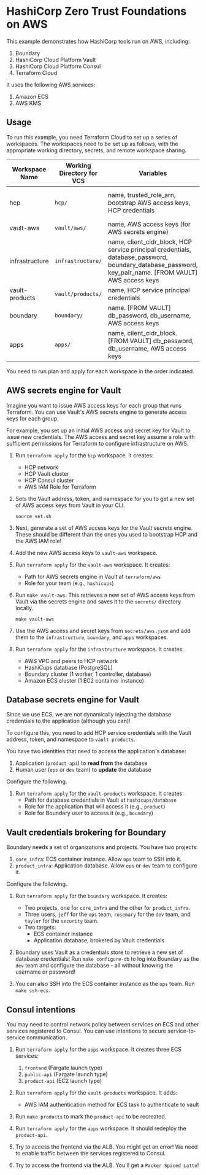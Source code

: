 # HashiCorp Zero Trust Foundations on AWS

This example demonstrates how HashiCorp tools run on AWS, including:

1. Boundary
1. HashiCorp Cloud Platform Vault
1. HashiCorp Cloud Platform Consul
1. Terraform Cloud

It uses the following AWS services:

1. Amazon ECS
1. AWS KMS

## Usage

To run this example, you need Terraform Cloud to set up a series of workspaces.
The workspaces need to be set up as follows, with the appropriate working directory, secrets,
and remote workspace sharing.

| Workspace Name | Working Directory for VCS | Variables | Remote State Sharing |
| ----------- | ----------- | ----------- | ----------- |
| hcp      | `hcp/` | name, trusted_role_arn, bootstrap AWS access keys, HCP credentials | infrastructure, consul, boundary, vault-aws |
| vault-aws      | `vault/aws/` | name, AWS access keys (for AWS secrets engine) |  |
| infrastructure      | `infrastructure/` | name, client_cidr_block, HCP service principal credentials, database_password, boundary_database_password, key_pair_name. [FROM VAULT] AWS access keys | boundary, apps, vault-products |
| vault-products | `vault/products/` | name, HCP service principal credentials | boundary |
| boundary      | `boundary/` | name. [FROM VAULT] db_password, db_username, AWS access keys | |
| apps      | `apps/` | name, client_cidr_block. [FROM VAULT] db_password, db_username, AWS access keys | |

You need to run plan and apply for each workspace in the order indicated.

## AWS secrets engine for Vault

Imagine you want to issue AWS access keys for each group that runs Terraform. You can use
Vault's AWS secrets engine to generate access keys for each group.

For example, you set up an initial AWS access and secret key for Vault to issue new
credentials. The AWS access and secret key assume a role with sufficient permissions
for Terraform to configure infrastructure on AWS.

1. Run `terraform apply` for the `hcp` workspace. It creates:
    - HCP network
    - HCP Vault cluster
    - HCP Consul cluster
    - AWS IAM Role for Terraform

1. Sets the Vault address, token, and namespace for you to get
   a new set of AWS access keys from Vault in your CLI.
   ```shell
   source set.sh
   ```

1. Next, generate a set of AWS access keys for the Vault secrets engine. These should be
   different than the ones you used to bootstrap HCP and the AWS IAM role!

1. Add the new AWS access keys to `vault-aws` workspace.

1. Run `terraform apply` for the `vault-aws` workspace. It creates:
    - Path for AWS secrets engine in Vault at `terraform/aws`
    - Role for your team (e.g., `hashicups`)

1. Run `make vault-aws`. This retrieves a new set of AWS access keys from Vault via
   the secrets engine and saves it to the `secrets/` directory locally.
   ```shell
   make vault-aws
   ```

1. Use the AWS access and secret keys from `secrets/aws.json` and add them to the
   `infrastructure`, `boundary`, and `apps` workspaces.

1. Run `terraform apply` for the `infrastructure` workspace. It creates:
    - AWS VPC and peers to HCP network
    - HashiCups database (PostgreSQL)
    - Boundary cluster (1 worker, 1 controller, database)
    - Amazon ECS cluster (1 EC2 container instance)

## Database secrets engine for Vault

Since we use ECS, we are not dynamically injecting the database credentials to the application
(although you can)!

To configure this, you need to add HCP service credentials with the Vault address, token, and
namespace to `vault-products`.

You have two identities that need to access the application's database:

1. Application (`product-api`) to __read from__ the database
1. Human user (`ops` or `dev` team) to __update__ the database

Configure the following.

1. Run `terraform apply` for the `vault-products` workspace. It creates:
    - Path for database credentials in Vault at `hashicups/database`
    - Role for the application that will access it (e.g., `product`)
    - Role for Boundary user to access it (e.g., `boundary`)

## Vault credentials brokering for Boundary

Boundary needs a set of organizations and projects. You have two projects:

1. `core_infra`: ECS container instance. Allow `ops` team to SSH into it.
1. `product_infra`: Application database. Allow `ops` or `dev` team to configure it.

Configure the following.

1. Run `terraform apply` for the `boundary` workspace. It creates:
    - Two projects, one for `core_infra` and the other for `product_infra`.
    - Three users, `jeff` for the `ops` team, `rosemary` for the `dev` team,
      and `taylor` for the `security` team.
    - Two targets:
        - ECS container instance
        - Application database, brokered by Vault credentials

1. Boundary uses Vault as a credentials store to retrieve a new set of database credentials!
   Run `make configure-db` to log into Boundary as the `dev` team and configure the database -
   all without knowing the username or password!

1. You can also SSH into the ECS container instance as the `ops` team. Run `make ssh-ecs`.

## Consul intentions

You may need to control network policy between services on ECS and other services
registered to Consul. You can use intentions to secure service-to-service communication.

1. Run `terraform apply` for the `apps` workspace. It creates three ECS services:
    1. `frontend` (Fargate launch type)
    1. `public-api` (Fargate launch type)
    1. `product-api` (EC2 launch type)

1. Run `terraform apply` for the `vault-products` workspace. It adds:
    - AWS IAM authentication method for ECS task to authenticate to vault

1. Run `make products` to mark the `product-api` to be recreated.

1. Run `terraform apply` for the `apps` workspace. It should redeploy the `product-api`.

1. Try to access the frontend via the ALB. You might get an error! We need to enable
   traffic between the services registered to Consul.

1. Try to access the frontend via the ALB. You'll get a `Packer Spiced Latte`!